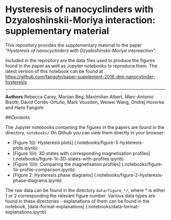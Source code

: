 # Hysteresis of nanocyclinders with Dzyaloshinskii-Moriya interaction: supplementary material

This repository provides the supplementary material to the paper _"Hysteresis of nanocyclinders with Dzyaloshinskii-Moriya intereaction"_.

Included in the repository are the data files used to produce the figures found in the paper as well as Jupyter notebooks to reproduce them.
The latest version of this notebook can be found at https://github.com/fangohr/paper-supplement-2016-dmi-nanocylinder-hysteresis

----------

**Authors**
Rebecca Carey, Marijan Beg, Maximilian Albert, Marc-Antonio Bisotti, David Cortés-Ortuño, Mark Vousden, Weiwei Wang, Ondrej Hovorka and Hans Fangohr

##Contents

The Jupyter notebooks containing the figures in the papers are found in the directory, `notebooks/`
On Github you can view them directly in your browser:

- [Figure 1(i): Hysteresis plots] (.notebooks/figure-1i-hysteresis-plots.ipynb)
- [Figure 1(ii): 3D states with corresponding magnetisation profiles] (.notebooks/figure-1ii-3D-states-with-profiles.ipynb)
- [Figure 1(iii): Comparing the magnetisation profiles] (.notebooks/figure-1iii-profile-comparison.ipynb)
- [Figure 2: Hysteresis phase diagrams] (.notebooks/figure-2-hysteresis-phase-diagrams.ipynb)

The raw data can be found in the directory `data/figure_*/`, where * is either 1 or 2 corresponding the relevant figure number.
Various data types are found in these directories - explanations of them can be found in the notebook, [data-format-explanations] (.notebooks/data-format-explanations.ipynb)

